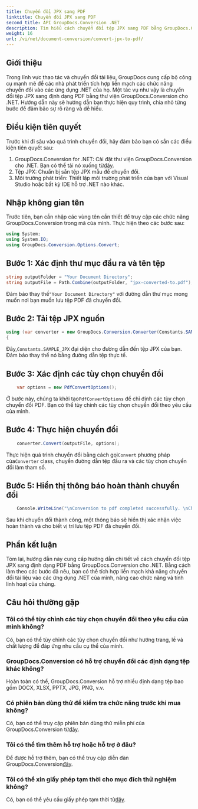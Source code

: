 ```yaml
---
title: Chuyển đổi JPX sang PDF
linktitle: Chuyển đổi JPX sang PDF
second_title: API GroupDocs.Conversion .NET
description: Tìm hiểu cách chuyển đổi tệp JPX sang PDF bằng GroupDocs.Conversion cho .NET. Hãy làm theo hướng dẫn từng bước của chúng tôi để tích hợp liền mạch.
weight: 16
url: /vi/net/document-conversion/convert-jpx-to-pdf/
---
```

## Giới thiệu
Trong lĩnh vực thao tác và chuyển đổi tài liệu, GroupDocs cung cấp bộ công cụ mạnh mẽ để các nhà phát triển tích hợp liền mạch các chức năng chuyển đổi vào các ứng dụng .NET của họ. Một tác vụ như vậy là chuyển đổi tệp JPX sang định dạng PDF bằng thư viện GroupDocs.Conversion cho .NET. Hướng dẫn này sẽ hướng dẫn bạn thực hiện quy trình, chia nhỏ từng bước để đảm bảo sự rõ ràng và dễ hiểu.
## Điều kiện tiên quyết
Trước khi đi sâu vào quá trình chuyển đổi, hãy đảm bảo bạn có sẵn các điều kiện tiên quyết sau:
1.  GroupDocs.Conversion for .NET: Cài đặt thư viện GroupDocs.Conversion cho .NET. Bạn có thể tải nó xuống từ[đây](https://releases.groupdocs.com/conversion/net/).
2. Tệp JPX: Chuẩn bị sẵn tệp JPX mẫu để chuyển đổi.
3. Môi trường phát triển: Thiết lập môi trường phát triển của bạn với Visual Studio hoặc bất kỳ IDE hỗ trợ .NET nào khác.

## Nhập không gian tên
Trước tiên, bạn cần nhập các vùng tên cần thiết để truy cập các chức năng GroupDocs.Conversion trong mã của mình. Thực hiện theo các bước sau:

```csharp
using System;
using System.IO;
using GroupDocs.Conversion.Options.Convert;
```

## Bước 1: Xác định thư mục đầu ra và tên tệp
```csharp
string outputFolder = "Your Document Directory";
string outputFile = Path.Combine(outputFolder, "jpx-converted-to.pdf");
```
 Đảm bảo thay thế`"Your Document Directory"` với đường dẫn thư mục mong muốn nơi bạn muốn lưu tệp PDF đã chuyển đổi.
## Bước 2: Tải tệp JPX nguồn
```csharp
using (var converter = new GroupDocs.Conversion.Converter(Constants.SAMPLE_JPX))
{
```
 Đây,`Constants.SAMPLE_JPX` đại diện cho đường dẫn đến tệp JPX của bạn. Đảm bảo thay thế nó bằng đường dẫn tệp thực tế.
## Bước 3: Xác định các tùy chọn chuyển đổi
```csharp
    var options = new PdfConvertOptions();
```
 Ở bước này, chúng ta khởi tạo`PdfConvertOptions` để chỉ định các tùy chọn chuyển đổi PDF. Bạn có thể tùy chỉnh các tùy chọn chuyển đổi theo yêu cầu của mình.
## Bước 4: Thực hiện chuyển đổi
```csharp
    converter.Convert(outputFile, options);
```
 Thực hiện quá trình chuyển đổi bằng cách gọi`Convert` phương pháp của`Converter` class, chuyển đường dẫn tệp đầu ra và các tùy chọn chuyển đổi làm tham số.
## Bước 5: Hiển thị thông báo hoàn thành chuyển đổi
```csharp
    Console.WriteLine("\nConversion to pdf completed successfully. \nCheck output in {0}", outputFolder);
```
Sau khi chuyển đổi thành công, một thông báo sẽ hiển thị xác nhận việc hoàn thành và cho biết vị trí lưu tệp PDF đã chuyển đổi.

## Phần kết luận
Tóm lại, hướng dẫn này cung cấp hướng dẫn chi tiết về cách chuyển đổi tệp JPX sang định dạng PDF bằng GroupDocs.Conversion cho .NET. Bằng cách làm theo các bước đã nêu, bạn có thể tích hợp liền mạch khả năng chuyển đổi tài liệu vào các ứng dụng .NET của mình, nâng cao chức năng và tính linh hoạt của chúng.
## Câu hỏi thường gặp
### Tôi có thể tùy chỉnh các tùy chọn chuyển đổi theo yêu cầu của mình không?
Có, bạn có thể tùy chỉnh các tùy chọn chuyển đổi như hướng trang, lề và chất lượng để đáp ứng nhu cầu cụ thể của mình.
### GroupDocs.Conversion có hỗ trợ chuyển đổi các định dạng tệp khác không?
Hoàn toàn có thể, GroupDocs.Conversion hỗ trợ nhiều định dạng tệp bao gồm DOCX, XLSX, PPTX, JPG, PNG, v.v.
### Có phiên bản dùng thử để kiểm tra chức năng trước khi mua không?
 Có, bạn có thể truy cập phiên bản dùng thử miễn phí của GroupDocs.Conversion từ[đây](https://releases.groupdocs.com/).
### Tôi có thể tìm thêm hỗ trợ hoặc hỗ trợ ở đâu?
 Để được hỗ trợ thêm, bạn có thể truy cập diễn đàn GroupDocs.Conversion[đây](https://forum.groupdocs.com/c/conversion/11).
### Tôi có thể xin giấy phép tạm thời cho mục đích thử nghiệm không?
 Có, bạn có thể yêu cầu giấy phép tạm thời từ[đây](https://purchase.groupdocs.com/temporary-license/).